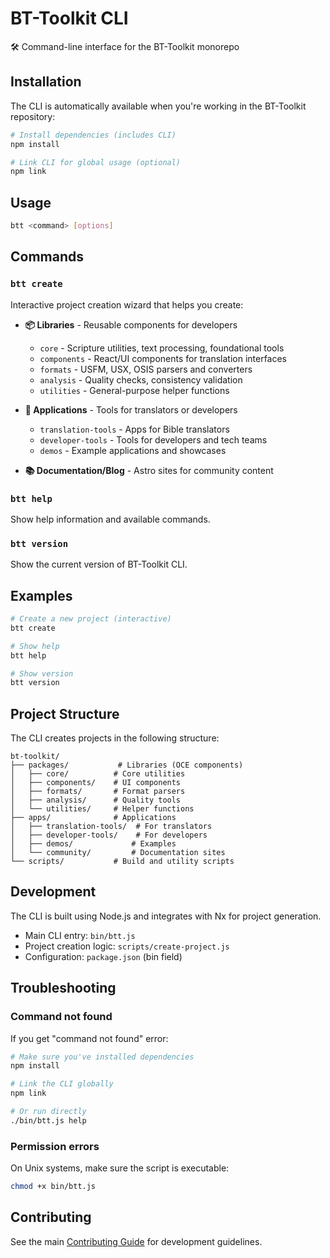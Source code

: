 # BT-Toolkit CLI

🛠️ Command-line interface for the BT-Toolkit monorepo

## Installation

The CLI is automatically available when you're working in the BT-Toolkit repository:

```bash
# Install dependencies (includes CLI)
npm install

# Link CLI for global usage (optional)
npm link
```

## Usage

```bash
btt <command> [options]
```

## Commands

### `btt create`

Interactive project creation wizard that helps you create:

- **📦 Libraries** - Reusable components for developers
  - `core` - Scripture utilities, text processing, foundational tools
  - `components` - React/UI components for translation interfaces  
  - `formats` - USFM, USX, OSIS parsers and converters
  - `analysis` - Quality checks, consistency validation
  - `utilities` - General-purpose helper functions

- **🚀 Applications** - Tools for translators or developers
  - `translation-tools` - Apps for Bible translators
  - `developer-tools` - Tools for developers and tech teams
  - `demos` - Example applications and showcases

- **📚 Documentation/Blog** - Astro sites for community content

### `btt help`

Show help information and available commands.

### `btt version`

Show the current version of BT-Toolkit CLI.

## Examples

```bash
# Create a new project (interactive)
btt create

# Show help
btt help

# Show version
btt version
```

## Project Structure

The CLI creates projects in the following structure:

```
bt-toolkit/
├── packages/           # Libraries (OCE components)
│   ├── core/          # Core utilities
│   ├── components/    # UI components  
│   ├── formats/       # Format parsers
│   ├── analysis/      # Quality tools
│   └── utilities/     # Helper functions
├── apps/              # Applications
│   ├── translation-tools/  # For translators
│   ├── developer-tools/    # For developers
│   ├── demos/             # Examples
│   └── community/         # Documentation sites
└── scripts/           # Build and utility scripts
```

## Development

The CLI is built using Node.js and integrates with Nx for project generation.

- Main CLI entry: `bin/btt.js`
- Project creation logic: `scripts/create-project.js`
- Configuration: `package.json` (bin field)

## Troubleshooting

### Command not found

If you get "command not found" error:

```bash
# Make sure you've installed dependencies
npm install

# Link the CLI globally
npm link

# Or run directly
./bin/btt.js help
```

### Permission errors

On Unix systems, make sure the script is executable:

```bash
chmod +x bin/btt.js
```

## Contributing

See the main [Contributing Guide](CONTRIBUTING.md) for development guidelines. 
